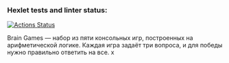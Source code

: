 ### Hexlet tests and linter status:
[![Actions Status](https://github.com/Kostik2764/frontend-project-44/actions/workflows/hexlet-check.yml/badge.svg)](https://github.com/Kostik2764/frontend-project-44/actions)

Brain Games — набор из пяти консольных игр, построенных на арифметической логике. Каждая игра задаёт три вопроса, и для победы нужно правильно ответить на все. x
